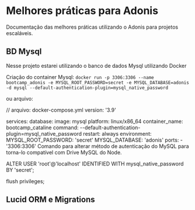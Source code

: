 # Melhores práticas para Adonis
Documentação das melhores práticas utilizando o Adonis para projetos escaláveis.

## BD Mysql
Nesse projeto estarei utilizando o banco de dados Mysql utilizando Docker

Criação do container Mysql:
`docker run -p 3306:3306 --name bootcamp_adonis -e MYSQL_ROOT_PASSWORD=secret -e MYSQL_DATABASE=adonis -d mysql --default-authentication-plugin=mysql_native_password`

ou arquivo:

// arquivo:  docker-compose.yml
version: '3.9'

services:
  database:
    image: mysql
    platform: linux/x86_64
    container_name: bootcamp_cataline
    command: --default-authentication-plugin=mysql_native_password
    restart: always
    environment:
      MYSQL_ROOT_PASSWORD: 'secret'
      MYSQL_DATABASE: 'adonis'
    ports:
      - '3306:3306'
Comando para alterar método de autenticação do MySQL para torna-lo compatível com Drive MySQL do Node.

ALTER USER 'root'@'localhost' IDENTIFIED WITH mysql_native_password BY 'secret';

flush privileges;

## Lucid ORM e Migrations

